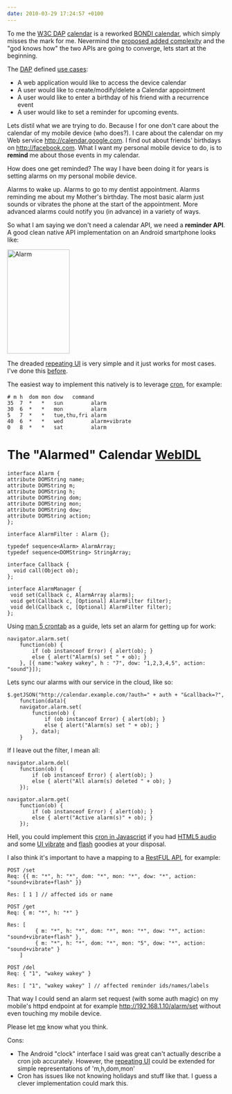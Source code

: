 ```yaml
---
date: 2010-03-29 17:24:57 +0100
---
```


To me the [W3C DAP](http://www.w3.org/2009/dap/)
[calendar](http://dev.w3.org/2009/dap/calendar) is a reworked [BONDI
calendar](http://bondidev.omtp.org/modules/calendar.html), which simply misses
the mark for me. Nevermind the [proposed added
complexity](http://lists.w3.org/Archives/Public/www-archive/2010Mar/att-0026/Proposal_of_Lunar_Calendar_System_to_Device_API.pdf)
and the "god knows how" the two APIs are going to converge, lets start at the
beginning.

The [DAP](http://www.w3.org/2009/dap/) defined [use cases](http://dev.w3.org/2009/dap/calendar/#use-cases):

* A web application would like to access the device calendar
* A user would like to create/modify/delete a Calendar appointment
* A user would like to enter a birthday of his friend with a recurrence event
* A user would like to set a reminder for upcoming events.

Lets distil what we are trying to do. Because I for one don't care about the
calendar of my mobile device (who does?). I care about the calendar on my Web
service <http://calendar.google.com>. I find out about friends' birthdays on
<http://facebook.com>. What I want my personal mobile device to do, is to
**remind** me about those events in my calendar.

How does one get reminded? The way I have been doing it for years is setting
alarms on my personal mobile device.

Alarms to wake up. Alarms to go to my dentist appointment. Alarms reminding me
about my Mother's birthday. The most basic alarm just sounds or vibrates the
phone at the start of the appointment. More advanced alarms could notify you (in
advance) in a variety of ways.

So what I am saying we don't need a calendar API, we need a **reminder API**. A
good clean native API implementation on an Android smartphone looks like:

<a href="http://www.flickr.com/photos/hendry/4442265961/" title="Alarm by Kai Hendry, on Flickr"><img src="http://farm3.static.flickr.com/2788/4442265961_92e6706511_m.jpg" width="144" height="240" alt="Alarm" /></a>

The dreaded [repeating UI](http://www.flickr.com/photos/hendry/4442265963/) is
very simple and it just works for most cases. I've done this
[before](http://natalian.org/archives/2007/07/30/pimples/).

The easiest way to implement this natively is to leverage [cron](http://en.wikipedia.org/wiki/Cron), for example:

	# m h  dom mon dow   command
	35  7  *   *   sun         alarm
	30  6  *   *   mon         alarm
	5   7  *   *   tue,thu,fri alarm
	40  6  *   *   wed         alarm+vibrate
	0   8  *   *   sat         alarm

# The "Alarmed" Calendar [WebIDL](http://www.w3.org/TR/WebIDL)

	interface Alarm {
	attribute DOMString name;
	attribute DOMString m;
	attribute DOMString h;
	attribute DOMString dom;
	attribute DOMString mon;
	attribute DOMString dow;
	attribute DOMString action;
	};

	interface AlarmFilter : Alarm {};

	typedef sequence<Alarm> AlarmArray;
	typedef sequence<DOMString> StringArray;

	interface Callback {
	  void call(Object ob);
	};

	interface AlarmManager {
	 void set(Callback c, AlarmArray alarms);
	 void get(Callback c, [Optional] AlarmFilter filter);
	 void del(Callback c, [Optional] AlarmFilter filter);
	};


Using [man 5 crontab](http://manpages.debian.net/cgi-bin/man.cgi?query=crontab&sektion=5) as a guide, lets set an alarm for getting up for work:

	navigator.alarm.set(
		function(ob) {
			if (ob instanceof Error) { alert(ob); }
			else { alert("Alarm(s) set " + ob); }
		}, [{ name:"wakey wakey", h : "7", dow: "1,2,3,4,5", action: "sound"}]);

Lets sync our alarms with our service in the cloud, like so:

	$.getJSON("http://calendar.example.com/?auth=" + auth + "&callback=?",
		function(data){
		navigator.alarm.set(
			function(ob) {
				if (ob instanceof Error) { alert(ob); }
				else { alert("Alarm(s) set " + ob); }
			}, data);
		}

If I leave out the filter, I mean all:

	navigator.alarm.del(
		function(ob) {
			if (ob instanceof Error) { alert(ob); }
			else { alert("All alarm(s) deleted " + ob); }
		});

	navigator.alarm.get(
		function(ob) {
			if (ob instanceof Error) { alert(ob); }
			else { alert("Active alarm(s)" + ob); }
		});

Hell, you could implement this [cron in
Javascript](http://elijahr.blogspot.com/2009/03/javascript-cron.html) if you
had [HTML5 audio](http://dev.w3.org/html5/spec/video.html#audio) and some [UI vibrate](http://bondidev.omtp.org/modules/ui.html#startVibrateN10415) and [flash](http://bondidev.omtp.org/modules/ui.html#lightOnN1056A) goodies at your disposal.

I also think it's important to have a mapping to a [RestFUL
API](http://en.wikipedia.org/wiki/Restful), for example:

	POST /set
	Req: {{ m: "*", h: "*", dom: "*", mon: "*", dow: "*", action: "sound+vibrate+flash" }}

	Res: [ 1 ] // affected ids or name

	POST /get
	Req: { m: "*", h: "*" }

	Res: [
			 { m: "*", h: "*", dom: "*", mon: "*", dow: "*", action: "sound+vibrate+flash" },
			 { m: "*", h: "*", dom: "*", mon: "5", dow: "*", action: "sound+vibrate" }
		]

	POST /del
	Req: { "1", "wakey wakey" }

	Res: [ "1", "wakey wakey" ] // affected reminder ids/names/labels

That way I could send an alarm set request (with some auth magic) on my
mobile's httpd endpoint at for example http://192.168.1.10/alarm/set without
even touching my mobile device.

Please let [me](http://hendry.iki.fi/) know what you think.

Cons:

* The Android "clock" interface I said was great can't actually describe a cron job accurately. However, the [repeating UI](http://www.flickr.com/photos/hendry/4442265963/) could be extended for simple representations of 'm,h,dom,mon'
* Cron has issues like not knowing holidays and stuff like that. I guess a clever implementation could mark this.

